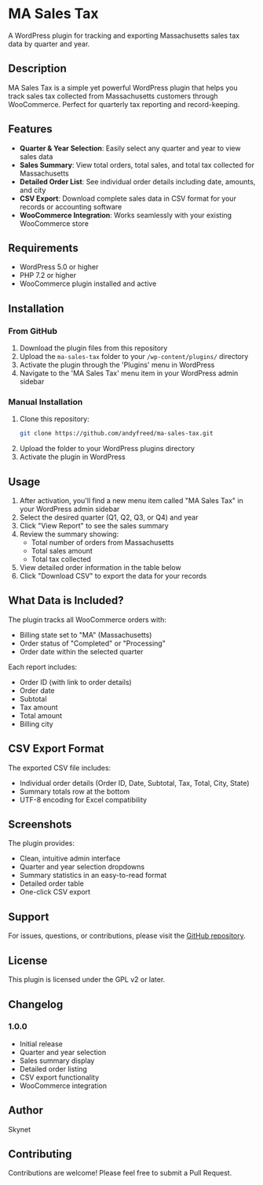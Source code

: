 # MA Sales Tax

A WordPress plugin for tracking and exporting Massachusetts sales tax data by quarter and year.

## Description

MA Sales Tax is a simple yet powerful WordPress plugin that helps you track sales tax collected from Massachusetts customers through WooCommerce. Perfect for quarterly tax reporting and record-keeping.

## Features

- **Quarter & Year Selection**: Easily select any quarter and year to view sales data
- **Sales Summary**: View total orders, total sales, and total tax collected for Massachusetts
- **Detailed Order List**: See individual order details including date, amounts, and city
- **CSV Export**: Download complete sales data in CSV format for your records or accounting software
- **WooCommerce Integration**: Works seamlessly with your existing WooCommerce store

## Requirements

- WordPress 5.0 or higher
- PHP 7.2 or higher
- WooCommerce plugin installed and active

## Installation

### From GitHub

1. Download the plugin files from this repository
2. Upload the `ma-sales-tax` folder to your `/wp-content/plugins/` directory
3. Activate the plugin through the 'Plugins' menu in WordPress
4. Navigate to the 'MA Sales Tax' menu item in your WordPress admin sidebar

### Manual Installation

1. Clone this repository:
   ```bash
   git clone https://github.com/andyfreed/ma-sales-tax.git
   ```
2. Upload the folder to your WordPress plugins directory
3. Activate the plugin in WordPress

## Usage

1. After activation, you'll find a new menu item called "MA Sales Tax" in your WordPress admin sidebar
2. Select the desired quarter (Q1, Q2, Q3, or Q4) and year
3. Click "View Report" to see the sales summary
4. Review the summary showing:
   - Total number of orders from Massachusetts
   - Total sales amount
   - Total tax collected
5. View detailed order information in the table below
6. Click "Download CSV" to export the data for your records

## What Data is Included?

The plugin tracks all WooCommerce orders with:
- Billing state set to "MA" (Massachusetts)
- Order status of "Completed" or "Processing"
- Order date within the selected quarter

Each report includes:
- Order ID (with link to order details)
- Order date
- Subtotal
- Tax amount
- Total amount
- Billing city

## CSV Export Format

The exported CSV file includes:
- Individual order details (Order ID, Date, Subtotal, Tax, Total, City, State)
- Summary totals row at the bottom
- UTF-8 encoding for Excel compatibility

## Screenshots

The plugin provides:
- Clean, intuitive admin interface
- Quarter and year selection dropdowns
- Summary statistics in an easy-to-read format
- Detailed order table
- One-click CSV export

## Support

For issues, questions, or contributions, please visit the [GitHub repository](https://github.com/andyfreed/ma-sales-tax).

## License

This plugin is licensed under the GPL v2 or later.

## Changelog

### 1.0.0
- Initial release
- Quarter and year selection
- Sales summary display
- Detailed order listing
- CSV export functionality
- WooCommerce integration

## Author

Skynet

## Contributing

Contributions are welcome! Please feel free to submit a Pull Request.

